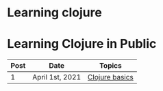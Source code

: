 # Learning clojure

# Learning Clojure in Public

| Post | Date            | Topics                                                                                                                                  |
| ---- | --------------- | --------------------------------------------------------------------------------------------------------------------------------------- |
| 1    | April 1st, 2021 | [Clojure basics](posts/2020-04-01.md)                                                |
